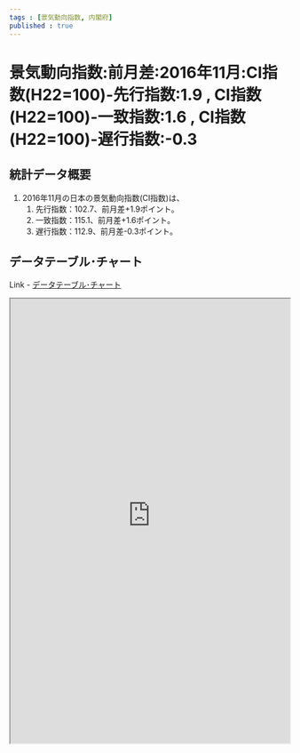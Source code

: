 ```yaml
--- 
tags : [景気動向指数, 内閣府] 
published : true
---
```

# 景気動向指数:前月差:2016年11月:CI指数(H22=100)-先行指数:1.9 , CI指数(H22=100)-一致指数:1.6 , CI指数(H22=100)-遅行指数:-0.3
## 統計データ概要

1. 2016年11月の日本の景気動向指数(CI指数)は、
	1. 先行指数：102.7、前月差+1.9ポイント。
	1. 一致指数：115.1、前月差+1.6ポイント。
	1. 遅行指数：112.9、前月差-0.3ポイント。
		
## データテーブル･チャート
Link - [データテーブル･チャート](http://knowledgevault.saecanet.com/charts/am-consulting.co.jp-BusinessConditions.html)
<iframe src="http://knowledgevault.saecanet.com/charts/am-consulting.co.jp-BusinessConditions.html" width="100%" height="800px"></iframe>